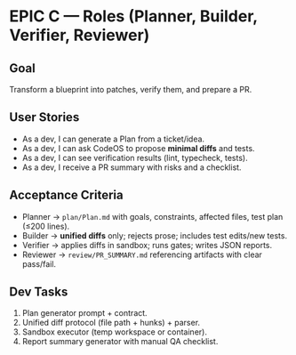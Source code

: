 # EPIC C — Roles (Planner, Builder, Verifier, Reviewer)

## Goal
Transform a blueprint into patches, verify them, and prepare a PR.

## User Stories
- As a dev, I can generate a Plan from a ticket/idea.
- As a dev, I can ask CodeOS to propose **minimal diffs** and tests.
- As a dev, I can see verification results (lint, typecheck, tests).
- As a dev, I receive a PR summary with risks and a checklist.

## Acceptance Criteria
- Planner → `plan/Plan.md` with goals, constraints, affected files, test plan (≤200 lines).
- Builder → **unified diffs** only; rejects prose; includes test edits/new tests.
- Verifier → applies diffs in sandbox; runs gates; writes JSON reports.
- Reviewer → `review/PR_SUMMARY.md` referencing artifacts with clear pass/fail.

## Dev Tasks
1. Plan generator prompt + contract.
2. Unified diff protocol (file path + hunks) + parser.
3. Sandbox executor (temp workspace or container).
4. Report summary generator with manual QA checklist.
